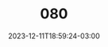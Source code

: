 ---
title: "080"
date: 2023-12-11T18:59:24-03:00
draft: false
autorias: ["Guilherme Vieira"]
plataformas: ["Processing"]
descricao: "Para cada valor contagem apresenta uma série de barras relativa a esse valor. Cada uma das barras tem a sua altura baseada no quadrado do valor da sua ordem."
autorias_url: ["https://guilhermevieira.info"]
url: "/formas/080"
---